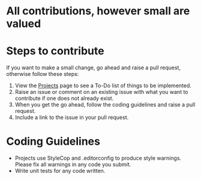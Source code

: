 # All contributions, however small are valued

# Steps to contribute

 If you want to make a small change, go ahead and raise a pull request, otherwise follow these steps:

1. View the [Projects](https://github.com/users/justinwritescode/projects/2) page to see a To-Do list of things to be implemented.
2. Raise an issue or comment on an existing issue with what you want to contribute if one does not already exist.
3. When you get the go ahead, follow the coding guidelines and raise a pull request.
4. Include a link to the issue in your pull request.

# Coding Guidelines

- Projects use StyleCop and .editorconfig to produce style warnings. Please fix all warnings in any code you submit.
- Write unit tests for any code written.
